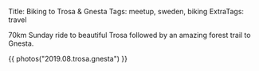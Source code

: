 Title: Biking to Trosa & Gnesta
Tags: meetup, sweden, biking
ExtraTags: travel

70km Sunday ride to beautiful Trosa followed by an amazing forest trail to Gnesta.

{{ photos("2019.08.trosa.gnesta") }}
